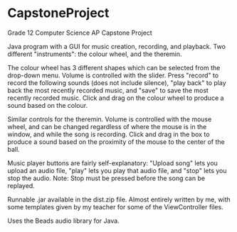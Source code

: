 # CapstoneProject
Grade 12 Computer Science AP Capstone Project

Java program with a GUI for music creation, recording, and playback.
Two different "instruments": the colour wheel, and the theremin.

The colour wheel has 3 different shapes which can be selected from the drop-down menu.  Volume is controlled with the slider.  Press
"record" to record the following sounds (does not include silence), "play back" to play back the most recently recorded music, and
"save" to save the most recently recorded music.  Click and drag on the colour wheel to produce a sound based on the colour.

Similar controls for the theremin.  Volume is controlled with the mouse wheel, and can be changed regardless of where the mouse is in
the window, and while the song is recording.  Click and drag in the box to produce a sound based on the proximity of the mouse to the
center of the ball.

Music player buttons are fairly self-explanatory: "Upload song" lets you upload an audio file, "play" lets you play that audio file,
and "stop" lets you stop the audio.  Note: Stop must be pressed before the song can be replayed.

Runnable .jar available in the dist.zip file.
Almost entirely written by me, with some templates given by my teacher for some of the ViewController files.

Uses the Beads audio library for Java.
